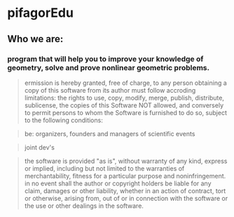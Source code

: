 # pifagorEdu
## Who we are:
### program that will help you to improve your knowledge of geometry, solve and prove nonlinear geometric problems.

>  ermission is hereby granted, free of charge, to any person obtaining a copy
   of this software from its author must follow
   accroding limitations: the rights
   to use, copy, modify, merge, publish, distribute, sublicense, the
   copies of this Software
   NOT allowed, and conversely to permit persons to whom the Software is
   furnished to do so, subject to the following conditions:
   
>  be: organizers, founders and managers of scientific events

>  joint dev's 

>  the software is provided "as is", without warranty of any kind, express or
   implied, including but not limited to the warranties of merchantability,
   fitness for a particular purpose and noninfringement. in no event shall the
   author or copyright holders be liable for any claim, damages or other
   liability, whether in an action of contract, tort or otherwise, arising from,
   out of or in connection with the software or the use or other dealings in the
   software.
